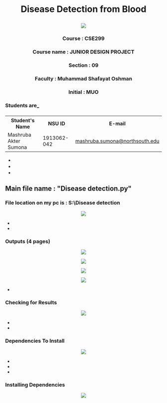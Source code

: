 # <p align="center">Disease Detection from Blood </p>
<p align="center"><img align="center" src="https://github.com/mashrubasumona23/CSE_299_Sec_09_Disease_Detection_from_Blood/blob/3ff7abc1e89befd6eb8aef780e0170997d66eae4/North-South-University-1.png"></p>

### <p align="center">Course         : CSE299  </p>
### <p align="center">Course name    : JUNIOR DESIGN PROJECT  </p>
### <p align="center">Section        : 09  </p>
### <p align="center">Faculty        : Muhammad Shafayat Oshman  </p>
### <p align="center">Initial        : MUO  </p>

### Students are_
### <table align="center">
  <tr>
    <th>Student's Name</th>
    <th>NSU ID</th>
    <th>E-mail</th>
  </tr>
  <tr>
    <td>Mashruba Akter Sumona</td>
    <td>1913062-042</td>
    <td><a href="mailto:mashruba.sumona@northsouth.edu">mashruba.sumona@northsouth.edu</a></td>
  </tr>
</table>

*
*
*

## Main file name : "Disease detection.py"

### File location on my pc is : S:\Disease detection

<p align="center"><img align="center" src="https://github.com/mashrubasumona23/CSE_299_Sec_09_Disease_Detection_from_Blood/blob/main/Disease%20detection/Relevant%20images/To%20Run.png"></p>

*
*

### Outputs (4 pages) 
<p align="center"><img align="center" src="https://github.com/mashrubasumona23/CSE_299_Sec_09_Disease_Detection_from_Blood/blob/main/Disease%20detection/Outputs/Page1.png"></p>
<p align="center"><img align="center" src="https://github.com/mashrubasumona23/CSE_299_Sec_09_Disease_Detection_from_Blood/blob/main/Disease%20detection/Outputs/Page2.png "></p>
<p align="center"><img align="center" src="https://github.com/mashrubasumona23/CSE_299_Sec_09_Disease_Detection_from_Blood/blob/main/Disease%20detection/Outputs/Page3.png "></p>
<p align="center"><img align="center" src="https://github.com/mashrubasumona23/CSE_299_Sec_09_Disease_Detection_from_Blood/blob/main/Disease%20detection/Outputs/Page4.png"></p>


*

### Checking for Results 
<p align="center"><img align="center" src="https://github.com/mashrubasumona23/CSE_299_Sec_09_Disease_Detection_from_Blood/blob/main/Disease%20detection/Outputs/Result.png"></p>

*
*

### Dependencies To Install
<p align="center"><img align="center" src="https://github.com/mashrubasumona23/CSE_299_Sec_09_Disease_Detection_from_Blood/blob/main/Disease%20detection/Relevant%20images/Installed%20dependencies.png"></p>

*
*
*

### Installing Dependencies
<p align="center"><img align="center" src="https://github.com/mashrubasumona23/CSE_299_Sec_09_Disease_Detection_from_Blood/blob/main/Disease%20detection/Relevant%20images/Installed%20dependencies2.png"></p>
